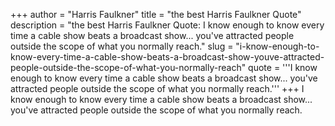 +++
author = "Harris Faulkner"
title = "the best Harris Faulkner Quote"
description = "the best Harris Faulkner Quote: I know enough to know every time a cable show beats a broadcast show... you've attracted people outside the scope of what you normally reach."
slug = "i-know-enough-to-know-every-time-a-cable-show-beats-a-broadcast-show-youve-attracted-people-outside-the-scope-of-what-you-normally-reach"
quote = '''I know enough to know every time a cable show beats a broadcast show... you've attracted people outside the scope of what you normally reach.'''
+++
I know enough to know every time a cable show beats a broadcast show... you've attracted people outside the scope of what you normally reach.
